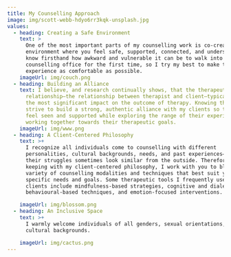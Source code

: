 ```yaml
---
title: My Counselling Approach
image: img/scott-webb-hdyo6rr3kqk-unsplash.jpg
values:
  - heading: Creating a Safe Environment
    text: >
      One of the most important parts of my counselling work is co-creating an
      environment where you feel safe, supported, connected, and understood. I
      know firsthand how awkward and vulnerable it can be to walk into a
      counselling office for the first time, so I try my best to make the
      experience as comfortable as possible. 
    imageUrl: img/couch.png
  - heading: Building an Alliance
    text: I believe, and research continually shows, that the therapeutic
      relationship—the relationship between therapist and client—typically has
      the most significant impact on the outcome of therapy. Knowing this, I
      strive to build a strong, authentic alliance with my clients so that they
      feel seen and supported while exploring the range of their experience and
      working together towards their therapeutic goals.
    imageUrl: img/www.png
  - heading: A Client-Centered Philosophy
    text: >+
      I recognize all individuals come to counselling with different
      personalities, cultural backgrounds, needs, and past experiences—even if
      their struggles sometimes look similar from the outside. Therefore, in
      keeping with my client-centered philosophy, I work with you to blend a
      variety of counselling modalities and techniques that best suit your
      specific needs and goals. Some therapeutic tools I frequently use with
      clients include mindfulness-based strategies, cognitive and dialectical
      behavioural-based techniques, and emotion-focused interventions. 

    imageUrl: img/blossom.png
  - heading: An Inclusive Space
    text: >+
      I warmly welcome individuals of all genders, sexual orientations, and
      cultural backgrounds.

    imageUrl: img/cactus.png
---
```

